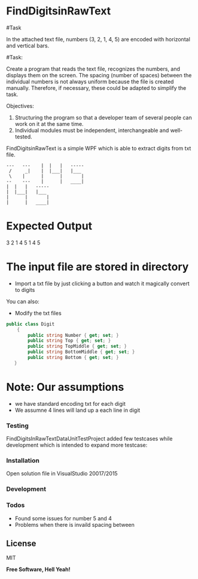 # FindDigitsinRawText

#Task

In the attached text file, numbers (3, 2, 1, 4, 5) are encoded with horizontal and vertical bars.

#Task:

Create a program  that reads the text file, recognizes the numbers, and displays them on the screen. 
The spacing (number of spaces) between the individual numbers is not always uniform because the file is created manually. 
Therefore, if necessary, these could be adapted to simplify the task.



Objectives:
1. Structuring the program so that a developer team of several people can work on it at the same time.
2. Individual modules must be independent, interchangeable and well-tested.
 


FindDigitsinRawText is a simple WPF which is able to extract digits from txt file.

```
---   ---    |  |   |	-----
 /     _|    |  |___|	|___
 \    |	     |      |       |
--    ---    |	    |	____|
|  |   |   -----
|  |___|   |___
|      |       |
|      |   ____|   
```
# Expected Output

3 2 1 4 5 1 4 5 

# The input file are stored in directory 

  - Import a txt  file by just clicking a button and watch it magically convert to digits
 

You can also:
  - Modify the txt  files

```csharp
public class Digit
    {
        public string Number { get; set; }
        public string Top { get; set; }
        public string TopMiddle { get; set; }
        public string BottomMiddle { get; set; }
        public string Bottom { get; set; }
   }
  ```      
# Note: Our assumptions
  - we have  standard encoding txt for each digit
  - We assumne 4 lines will land up a each line in digit



### Testing 

FindDigitsInRawTextDataUnitTestProject added few testcases while development which is intended to expand more testcase:


### Installation

Open solution file in VisualStudio 20017/2015 


### Development


### Todos

 - Found some issues for  number 5 and 4 
 - Problems when there is invaild spacing between 

License
----
MIT


**Free Software, Hell Yeah!**

[//]: # (These are reference links used in the body of this note and get stripped out when the markdown processor does its job. There is no need to format nicely because it shouldn't be seen. Thanks SO - http://stackoverflow.com/questions/4823468/store-comments-in-markdown-syntax)


